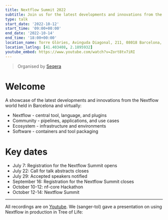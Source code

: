 ```yaml
---
title: Nextflow Summit 2022
subtitle: Join us for the latest developments and innovations from the Nextflow world.
type: talk
start_date: '2022-10-12'
start_time: '09:00+00:00'
end_date: '2022-10-14'
end_time: '18:00+00:00'
location_name: Torre Glòries, Avinguda Diagonal, 211, 08018 Barcelona, Spain
location_latlng: [41.403408, 2.1895932]
youtube_embed: https://www.youtube.com/watch?v=Zort8tv7iRI
---
```


> Organised by [Seqera](https://summit.nextflow.io/2022/)

# Welcome

A showcase of the latest developments and innovations from the Nextflow world held in Barcelona and virtually:

- Nextflow - central tool, language, and plugins
- Community - pipelines, applications, and use cases
- Ecosystem - infrastructure and environments
- Software - containers and tool packaging

# Key dates

- July 7: Registration for the Nextflow Summit opens
- July 22: Call for talk abstracts closes
- July 29: Accepted speakers notified
- September 16: Registration for the Nextflow Summit closes
- October 10-12: nf-core Hackathon
- October 12-14: Nextflow Summit

---

All recordings are on [Youtube](https://www.youtube.com/playlist?list=PLPZ8WHdZGxmUdAJlHowo7zL2pN3x97d32).
We (sanger-tol) gave a presentation on using Nextflow in production in Tree of Life:
